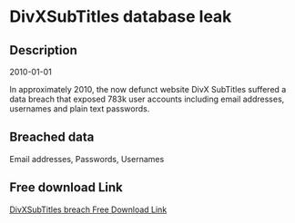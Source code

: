 # DivXSubTitles database leak

## Description

2010-01-01

In approximately 2010, the now defunct website DivX SubTitles suffered a data breach that exposed 783k user accounts including email addresses, usernames and plain text passwords.

## Breached data

Email addresses, Passwords, Usernames

## Free download Link

[DivXSubTitles breach Free Download Link](https://link-to.net/1229997/546.314239500965/dynamic/?r=aHR0cHM6Ly93d3cubWVkaWFmaXJlLmNvbS92aWV3L1pMYUVzSW5RSEdkZHo4aS9kaXZ4c3VidGl0bGVzLm5ldC9maWxl)